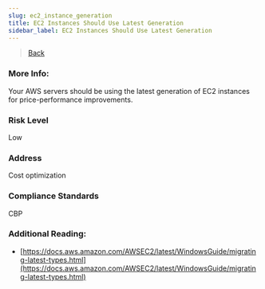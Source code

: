 ```yaml
---
slug: ec2_instance_generation
title: EC2 Instances Should Use Latest Generation
sidebar_label: EC2 Instances Should Use Latest Generation
---
```

> [Back](../../ec2monitoring)

### More Info:
Your AWS servers should be using the latest generation of EC2 instances for price-performance improvements.

### Risk Level
Low

### Address
Cost optimization

### Compliance Standards
CBP

### Additional Reading:
- [https://docs.aws.amazon.com/AWSEC2/latest/WindowsGuide/migrating-latest-types.html](https://docs.aws.amazon.com/AWSEC2/latest/WindowsGuide/migrating-latest-types.html) 
